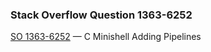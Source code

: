 ### Stack Overflow Question 1363-6252

[SO 1363-6252](https://stackoverflow.com/q/13636252) &mdash;
C Minishell Adding Pipelines
